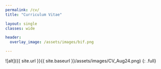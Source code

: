 ```yaml
---
permalink: /cv/
title: "Curriculum Vitae"

layout: single
classes: wide

header:
  overlay_image: /assets/images/bif.png

---
```


![alt]({{ site.url }}{{ site.baseurl }}/assets/images/CV_Aug24.png)
{: .full}
